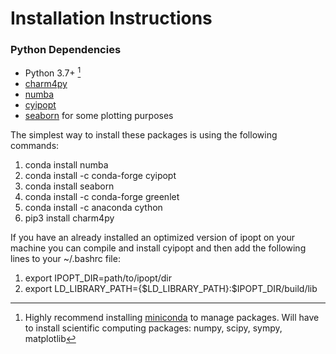 # Installation Instructions

### Python Dependencies
- Python 3.7+ [^1]
- [charm4py](https://charm4py.readthedocs.io/en/latest/install.html)
- [numba](https://numba.readthedocs.io/en/stable/user/installing.html)
- [cyipopt](https://github.com/mechmotum/cyipopt)
- [seaborn](https://seaborn.pydata.org/installing.html) for some plotting purposes

The simplest way to install these packages is using the following commands: 
1. conda install numba
2. conda install -c conda-forge cyipopt
3. conda install seaborn
4. conda install -c conda-forge greenlet
5. conda install -c anaconda cython
5. pip3 install charm4py

If you have an already installed an optimized version of ipopt on your machine you can compile and install cyipopt and then add the following lines to your ~/.bashrc file:
1. export IPOPT_DIR=path/to/ipopt/dir
2. export LD_LIBRARY_PATH={$LD_LIBRARY_PATH}:$IPOPT_DIR/build/lib

[^1]: Highly recommend installing [miniconda](https://docs.conda.io/en/latest/miniconda.html) to manage packages.  Will have to install scientific computing packages: numpy, scipy, sympy, matplotlib